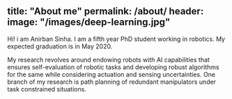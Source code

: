 title: "About me"
permalink: /about/
header:
  image: "/images/deep-learning.jpg"
---

Hi! i am Anirban Sinha. I am a fifth year PhD student working in robotics. My expected graduation is in May 2020.

My research revolves around endowing robots with AI capabilities that ensures self-evaluation of robotic tasks and developing robust algorithms for the same while considering actuation and sensing uncertainties. One branch of my research is path planning of redundant manipulators under task constrained situations. 
